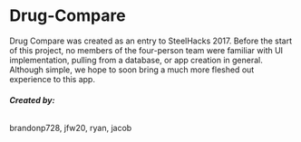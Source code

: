 # Drug-Compare

Drug Compare was created as an entry to SteelHacks 2017. Before the start of this project, no members of the four-person team were familiar with UI implementation, pulling from a database, or app creation in general. Although simple, we hope to soon bring a much more fleshed out experience to this app.

###### **Created by:**

brandonp728, jfw20, ryan, jacob

